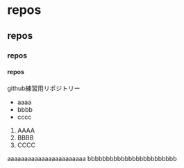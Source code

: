 # repos
## repos
### repos
#### repos
github練習用リポジトリー
- aaaa
- bbbb
- cccc

1. AAAA
1. BBBB
1. CCCC



aaaaaaaaaaaaaaaaaaaaaaa
bbbbbbbbbbbbbbbbbbbbbbbb